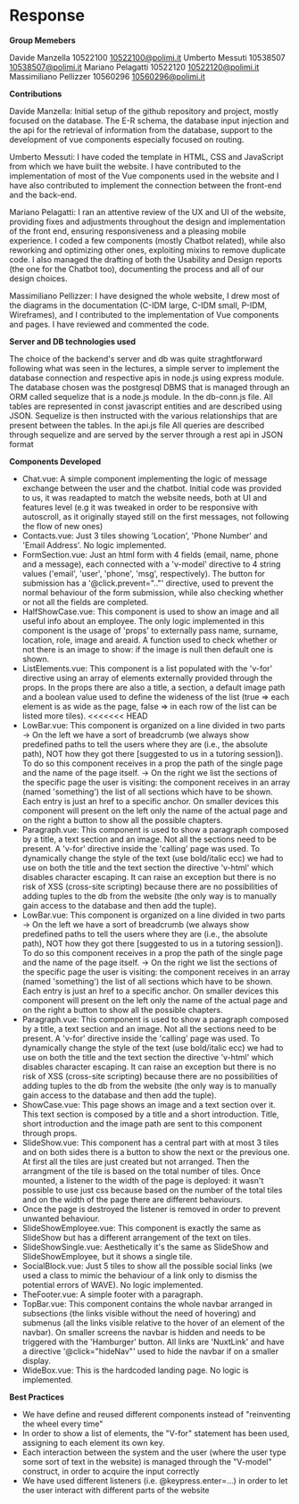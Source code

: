 # Response

**Group Memebers**

Davide Manzella        10522100 10522100@polimi.it
Umberto Messuti        10538507 10538507@polimi.it 
Mariano Pelagatti      10522120 10522120@polimi.it
Massimiliano Pellizzer 10560296 10560296@polimi.it

**Contributions**

Davide Manzella: Initial setup of the github repository and project, mostly focused on the database.
The E-R schema, the database input injection and the api for the retrieval of information from the database, support to the development of vue components especially focused on routing.

Umberto Messuti: I have coded the template in HTML, CSS and JavaScript from which we have built the website. I have contributed to the implementation of most of the Vue components used in the website and I have also contributed to implement the connection between the front-end and the back-end.

Mariano Pelagatti: I ran an attentive review of the UX and UI of the website, providing fixes and adjustments throughout the design and implementation of the front end, ensuring responsiveness and a pleasing mobile experience. I coded a few components (mostly Chatbot related), while also reworking and optimizing other ones, exploiting mixins to remove duplicate code. I also managed the drafting of both the Usability and Design reports (the one for the Chatbot too), documenting the process and all of our design choices.

Massimiliano Pellizzer: I have designed the whole website, I drew most of the diagrams in the documentation (C-IDM large, C-IDM small, P-IDM, Wireframes), and I contributed to the implementation of Vue components and pages. I have reviewed and commented the code.

**Server and DB technologies used**

The choice of the backend's server and db was quite straghtforward following what was seen in the lectures, a simple server to implement the database connection and respective apis in node.js using express module.
The database chosen was the postgresql DBMS that is managed through an ORM called sequelize that is a node.js module.
In the db-conn.js file.
All tables are represented in const javascript entities and are described using JSON.
Sequelize is then instructed with the various relationships that are present between the tables.
In the api.js file
All queries are described through sequelize and are served by the server through a rest api in JSON format

**Components Developed**

- Chat.vue: A simple component implementing the logic of message exchange between the user and the chatbot. Initial code was provided to us, it was readapted to match the website needs, both at UI and features level (e.g it was tweaked in order to be responsive with autoscroll, as it originally stayed still on the first messages, not following the flow of new ones)
- Contacts.vue: Just 3 tiles showing 'Location', 'Phone Number' and 'Email Address'. No logic implemented.
- FormSection.vue: Just an html form with 4 fields (email, name, phone and a message), each connected with a 'v-model' directive to 4 string values ('email', 'user', 'phone', 'msg', respectively). The button for submission has a '@click.prevent=".."' directive, used to prevent the normal behaviour of the form submission, while also checking whether or not all the fields are completed.
- HalfShowCase.vue: This component is used to show an image and all useful info about an employee. The only logic implemented in this component is the usage of 'props' to externally pass name, surname, location, role, image and areaid. A function used to check whether or not there is an image to show: if the image is null then default one is shown.
- ListElements.vue: This component is a list populated with the 'v-for' directive using an array of elements externally provided through the props. In the props there are also a title, a section, a default image path and a boolean value used to define the wideness of the list (true => each element is as wide as the page, false => in each row of the list can be listed more tiles).
<<<<<<< HEAD
- LowBar.vue: This component is organized on a line divided in two parts
-> On the left we have a sort of breadcrumb (we always show predefined paths to tell the users where they are (i.e., the absolute path), NOT how they got there [suggested to us in a tutoring session]). To do so this component receives in a prop the path of the single page and the name of the page itself.
-> On the right we list the sections of the specific page the user is visiting: the component receives in an array (named 'something') the list of all sections which have to be shown. Each entry is just an href to a specific anchor.
On smaller devices this component will present on the left only the name of the actual page and on the right a button to show all the possible chapters.
- Paragraph.vue: This component is used to show a paragraph composed by a title, a text section and an image. Not all the sections need to be present. A 'v-for' directive inside the 'calling' page was used.
To dynamically change the style of the text (use bold/italic ecc) we had to use on both the title and the text section the directive 'v-html' which disables character escaping. It can raise an exception but there is no risk of XSS (cross-site scripting) because there are no possibilities of adding tuples to the db from the website (the only way is to manually gain access to the database and then add the tuple).
- LowBar.vue: This component is organized on a line divided in two parts
  -> On the left we have a sort of breadcrumb (we always show predefined paths to tell the users where they are (i.e., the absolute path), NOT how they got there [suggested to us in a tutoring session]). To do so this component receives in a prop the path of the single page and the name of the page itself.
  -> On the right we list the sections of the specific page the user is visiting: the component receives in an array (named 'something') the list of all sections which have to be shown. Each entry is just an href to a specific anchor.
  On smaller devices this component will present on the left only the name of the actual page and on the right a button to show all the possible chapters.
- Paragraph.vue: This component is used to show a paragraph composed by a title, a text section and an image. Not all the sections need to be present. A 'v-for' directive inside the 'calling' page was used.
  To dynamically change the style of the text (use bold/italic ecc) we had to use on both the title and the text section the directive 'v-html' which disables character escaping. It can raise an exception but there is no risk of XSS (cross-site scripting) because there are no possibilities of adding tuples to the db from the website (the only way is to manually gain access to the database and then add the tuple).
- ShowCase.vue: This page shows an image and a text section over it. This text section is composed by a title and a short introduction. Title, short introduction and the image path are sent to this component through props.
- SlideShow.vue: This component has a central part with at most 3 tiles and on both sides there is a button to show the next or the previous one. At first all the tiles are just created but not arranged. Then the arrangment of the tile is based on the total number of tiles. Once mounted, a listener to the width of the page is deployed: it wasn't possible to use just css because based on the number of the total tiles and on the width of the page there are different behaviours.
- Once the page is destroyed the listener is removed in order to prevent unwanted behaviour.
- SlideShowEmployee.vue: This component is exactly the same as SlideShow but has a different arrangement of the text on tiles.
- SlideShowSingle.vue: Aesthetically it's the same as SlideShow and SlideShowEmployee, but it shows a single tile.
- SocialBlock.vue: Just 5 tiles to show all the possible social links (we used a class to mimic the behaviour of a link only to dismiss the potential errors of WAVE). No logic implemented.
- TheFooter.vue: A simple footer with a paragraph.
- TopBar.vue: This component contains the whole navbar arranged in subsections (the links visible without the need of hovering) and submenus (all the links visible relative to the hover of an element of the navbar). On smaller screens the navbar is hidden and needs to be triggered with the 'Hamburger' button. All links are 'NuxtLink' and have a directive '@click="hideNav"' used to hide the navbar if on a smaller display.
- WideBox.vue: This is the hardcoded landing page. No logic is implemented.

**Best Practices**
- We have define and reused different components instead of "reinventing the wheel every time"
- In order to show a list of elements, the "V-for" statement has been used, assigning to each element its own key.
- Each interaction between the system and the user (where the user type some sort of text in the website) is managed through the "V-model" construct, in order to acquire the input correctly
- We have used different listeners (i.e. @keypress.enter=...) in order to let the user interact with different parts of the website

